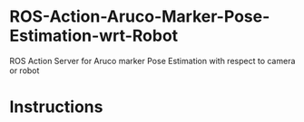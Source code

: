 # ROS-Action-Aruco-Marker-Pose-Estimation-wrt-Robot
ROS Action Server for Aruco marker Pose Estimation with respect to camera or robot

# Instructions

